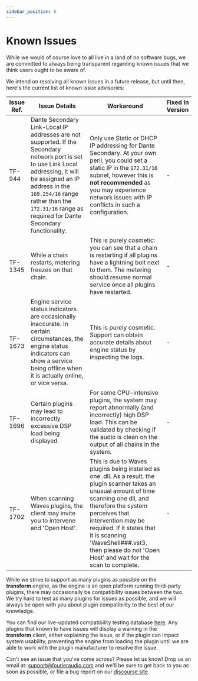 ```yaml
---
sidebar_position: 6
---
```


# Known Issues

While we would of course love to all live in a land of no software bugs, we are committed to always being transparent regarding known issues that we think users ought to be aware of.

We intend on resolving all known issues in a future release, but until then, here's the current list of known issue advisories:

| Issue Ref. | Issue Details                                                                                                                                                                                                                                                              | Workaround                                                                                                                                                                                                                                                                                                                               | Fixed In Version |
| ---------- | -------------------------------------------------------------------------------------------------------------------------------------------------------------------------------------------------------------------------------------------------------------------------- | ---------------------------------------------------------------------------------------------------------------------------------------------------------------------------------------------------------------------------------------------------------------------------------------------------------------------------------------- | ---------------- |
| TF-944     | Dante Secondary Link-Local IP addresses are not supported. If the Secondary network port is set to use Link Local addressing, it will be assigned an IP address in the `169.254/16` range rather than the `172.31/16` range as required for Dante Secondary functionality. | Only use Static or DHCP IP addressing for Dante Secondary. At your own peril, you could set a static IP in the `172.31/16` subnet, however this is **not recommended** as you may experience network issues with IP conflicts in such a configuration.                                                                                   | -                |
| TF-1345    | While a chain restarts, metering freezes on that chain.                                                                                                                                                                                                                    | This is purely cosmetic: you can see that a chain is restarting if all plugins have a lightning bolt next to them. The metering should resume normal service once all plugins have restarted.                                                                                                                                            | -                |
| TF-1673    | Engine service status indicators are occasionally inaccurate. In certain circumstances, the engine status indicators can show a service being offline when it is actually online, or vice versa.                                                                           | This is purely cosmetic. Support can obtain accurate details about engine status by inspecting the logs.                                                                                                                                                                                                                                 | -                |
| TF-1696    | Certain plugins may lead to incorrectly excessive DSP load being displayed.                                                                                                                                                                                                | For some CPU-intensive plugins, the system may report abnormally (and incorrectly) high DSP load. This can be validated by checking if the audio is clean on the output of all chains in the system.                                                                                                                                     | -                |
| TF-1702    | When scanning Waves plugins, the client may invite you to intervene and 'Open Host'.                                                                                                                                                                                       | This is due to Waves plugins being installed as one .dll. As a result, the plugin scanner takes an unusual amount of time scanning one dll, and therefore the system perceives that intervention may be required. If it states that it is scanning 'WaveShell###.vst3, then please do not 'Open Host' and wait for the scan to complete. | -                |

While we strive to support as many plugins as possible on the **transform**.engine, as the engine is
an open platform running third-party plugins, there may occasionally be compatibility issues between
the two. We try hard to test as many plugins for issues as possible, and we will always be open with
you about plugin compatibility to the best of our knowledge.

You can find our live-updated compatibility testing database <a
href="https://plugins.fourieraudio.com">here</a>. Any plugins that known to have issues will display
a warning in the **transform**.client, either explaining the issue, or if the plugin can impact
system usability, preventing the engine from loading the plugin until we are able to work with the
plugin manufacturer to resolve the issue.

Can't see an issue that you've come across? Please let us know! Drop us an email at:
support@fourieraudio.com and we'll be sure to get back to you as soon as possible, or file a bug
report on our [discourse site](https://discourse.fourieraudio.com).
